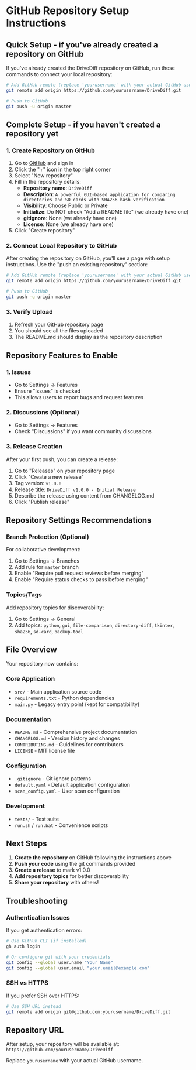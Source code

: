 # GitHub Repository Setup Instructions

## Quick Setup - if you've already created a repository on GitHub

If you've already created the DriveDiff repository on GitHub, run these commands to connect your local repository:

```bash
# Add GitHub remote (replace 'yourusername' with your actual GitHub username)
git remote add origin https://github.com/yourusername/DriveDiff.git

# Push to GitHub
git push -u origin master
```

## Complete Setup - if you haven't created a repository yet

### 1. Create Repository on GitHub

1. Go to [GitHub](https://github.com) and sign in
2. Click the "+" icon in the top right corner
3. Select "New repository"
4. Fill in the repository details:
   - **Repository name**: `DriveDiff`
   - **Description**: `A powerful GUI-based application for comparing directories and SD cards with SHA256 hash verification`
   - **Visibility**: Choose Public or Private
   - **Initialize**: Do NOT check "Add a README file" (we already have one)
   - **gitignore**: None (we already have one)
   - **License**: None (we already have one)
5. Click "Create repository"

### 2. Connect Local Repository to GitHub

After creating the repository on GitHub, you'll see a page with setup instructions. Use the "push an existing repository" section:

```bash
# Add GitHub remote (replace 'yourusername' with your actual GitHub username)
git remote add origin https://github.com/yourusername/DriveDiff.git

# Push to GitHub
git push -u origin master
```

### 3. Verify Upload

1. Refresh your GitHub repository page
2. You should see all the files uploaded
3. The README.md should display as the repository description

## Repository Features to Enable

### 1. Issues
- Go to Settings → Features
- Ensure "Issues" is checked
- This allows users to report bugs and request features

### 2. Discussions (Optional)
- Go to Settings → Features  
- Check "Discussions" if you want community discussions

### 3. Release Creation
After your first push, you can create a release:

1. Go to "Releases" on your repository page
2. Click "Create a new release"
3. Tag version: `v1.0.0`
4. Release title: `DriveDiff v1.0.0 - Initial Release`
5. Describe the release using content from CHANGELOG.md
6. Click "Publish release"

## Repository Settings Recommendations

### Branch Protection (Optional)
For collaborative development:

1. Go to Settings → Branches
2. Add rule for `master` branch
3. Enable "Require pull request reviews before merging"
4. Enable "Require status checks to pass before merging"

### Topics/Tags
Add repository topics for discoverability:

1. Go to Settings → General
2. Add topics: `python`, `gui`, `file-comparison`, `directory-diff`, `tkinter`, `sha256`, `sd-card`, `backup-tool`

## File Overview

Your repository now contains:

### Core Application
- `src/` - Main application source code
- `requirements.txt` - Python dependencies
- `main.py` - Legacy entry point (kept for compatibility)

### Documentation
- `README.md` - Comprehensive project documentation
- `CHANGELOG.md` - Version history and changes
- `CONTRIBUTING.md` - Guidelines for contributors
- `LICENSE` - MIT license file

### Configuration
- `.gitignore` - Git ignore patterns
- `default.yaml` - Default application configuration
- `scan_config.yaml` - User scan configuration

### Development
- `tests/` - Test suite
- `run.sh` / `run.bat` - Convenience scripts

## Next Steps

1. **Create the repository** on GitHub following the instructions above
2. **Push your code** using the git commands provided
3. **Create a release** to mark v1.0.0
4. **Add repository topics** for better discoverability
5. **Share your repository** with others!

## Troubleshooting

### Authentication Issues
If you get authentication errors:

```bash
# Use GitHub CLI (if installed)
gh auth login

# Or configure git with your credentials
git config --global user.name "Your Name"
git config --global user.email "your.email@example.com"
```

### SSH vs HTTPS
If you prefer SSH over HTTPS:

```bash
# Use SSH URL instead
git remote add origin git@github.com:yourusername/DriveDiff.git
```

## Repository URL
After setup, your repository will be available at:
`https://github.com/yourusername/DriveDiff`

Replace `yourusername` with your actual GitHub username.
